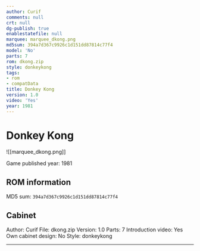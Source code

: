 ```yaml
---
author: Curif
comments: null
crt: null
dg-publish: true
enablestatefile: null
marquee: marquee_dkong.png
md5sum: 394a7d367c9926c1d151dd87814c77f4
model: 'No'
parts: 7
rom: dkong.zip
style: donkeykong
tags:
- rom
- compatData
title: Donkey Kong
version: 1.0
video: 'Yes'
year: 1981
---
```


# Donkey Kong

![[marquee_dkong.png]]

Game published year: 1981

## ROM information

MD5 sum: `394a7d367c9926c1d151dd87814c77f4` 

## Cabinet

Author: Curif
File: dkong.zip
Version: 1.0
Parts: 7
Introduction video: Yes
Own cabinet design: No
Style: donkeykong

---
